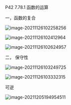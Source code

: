 P42 7.78.1 函数的运算

一，函数的复合

![image-20211126102258256](C:\Users\白木-泽\AppData\Roaming\Typora\typora-user-images\image-20211126102258256.png)

 ![image-20211126102412964](C:\Users\白木-泽\AppData\Roaming\Typora\typora-user-images\image-20211126102412964.png)



![image-20211126102624957](C:\Users\白木-泽\AppData\Roaming\Typora\typora-user-images\image-20211126102624957.png)

二， 保守性

![image-20211126103249725](C:\Users\白木-泽\AppData\Roaming\Typora\typora-user-images\image-20211126103249725.png)

![image-20211126103332315](C:\Users\白木-泽\AppData\Roaming\Typora\typora-user-images\image-20211126103332315.png)



 可逆

![image-20211205194954511](C:\Users\白木-泽\AppData\Roaming\Typora\typora-user-images\image-20211205194954511.png)





 













